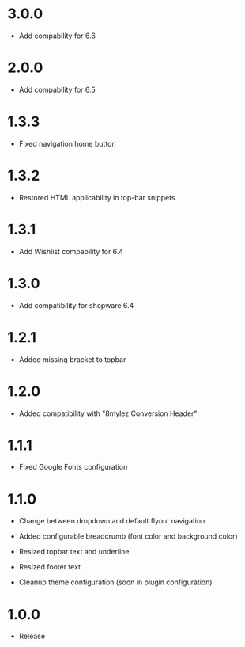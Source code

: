 # 3.0.0
- Add compability for 6.6

# 2.0.0
- Add compability for 6.5
# 1.3.3
- Fixed navigation home button

# 1.3.2
- Restored HTML applicability in top-bar snippets 

# 1.3.1
- Add Wishlist compability for 6.4 

# 1.3.0
- Add compatibility for shopware 6.4

# 1.2.1
- Added missing bracket to topbar

# 1.2.0
- Added compatibility with "8mylez Conversion Header"

# 1.1.1
- Fixed Google Fonts configuration

# 1.1.0
- Change between dropdown and default flyout navigation

- Added configurable breadcrumb (font color and background color)

- Resized topbar text and underline

- Resized footer text

- Cleanup theme configuration (soon in plugin configuration)

# 1.0.0
- Release
